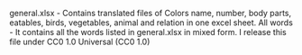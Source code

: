 general.xlsx - Contains translated files of Colors name, number, body parts, eatables, birds, vegetables, animal and relation in one excel sheet.
All words - It contains all the words listed in general.xlsx in mixed form.
I release this file under CC0 1.0 Universal (CC0 1.0)
